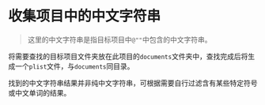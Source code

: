 # 收集项目中的中文字符串
> 这里的中文字符串是指目标项目中`@""`中包含的中文字符串。

将需要查找的目标项目文件夹放在此项目的`documents`文件夹中，查找完成后将生成一个`plist`文件，与`documents`同目录。

找到的中文字符串结果并非纯中文字符串，可根据需要自行过滤含有某些特定符号或中文单词的结果。